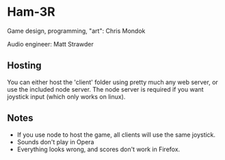 Ham-3R
======

Game design, programming, "art": Chris Mondok

Audio engineer: Matt Strawder

Hosting
-------
You can either host the 'client' folder using pretty much any web server, or use
the included node server. The node server is required if you want joystick input
(which only works on linux).

Notes
-----
- If you use node to host the game, all clients will use the same joystick.
- Sounds don't play in Opera
- Everything looks wrong, and scores don't work in Firefox.
